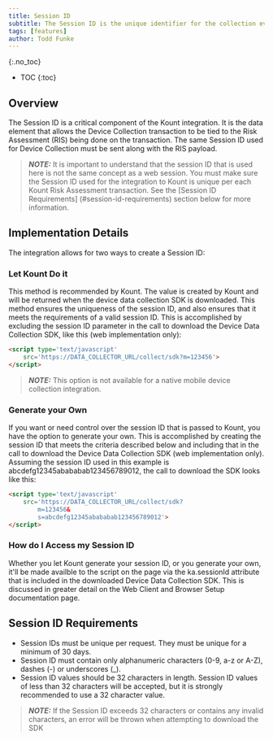 ```yaml
---
title: Session ID 
subtitle: The Session ID is the unique identifier for the collection event and is specific to the user’s request. You will use the Session ID for subsequent calls to the Inquiry Service.
tags: [features]
author: Todd Funke
---
```


{:.no_toc}
* TOC
{:toc}

## Overview
The Session ID is a critical component of the Kount integration.  It is the data element that allows the Device Collection transaction to be tied to the Risk Assessment (RIS) being done on the transaction.  The same Session ID used for Device Collection must be sent along with the RIS payload.  

> **_NOTE:_**  It is important to understand that the session ID that is used here is not the same concept as a web session.  You must make sure the Session ID used for the integration to Kount is unique per each Kount Risk Assessment transaction.  See the [Session ID Requirements] (#session-id-requirements) section below for more information.

## Implementation Details
The integration allows for two ways to create a Session ID:

### Let Kount Do it
This method is recommended by Kount.  The value is created by Kount and will be returned when the device data collection SDK is downloaded.  This method ensures the uniqueness of the session ID, and also ensures that it meets the requirements of a valid session ID.  This is accomplished by excluding the session ID parameter in the call to download the Device Data Collection SDK, like this (web implementation only):

```html
<script type='text/javascript' 
	src='https://DATA_COLLECTOR_URL/collect/sdk?m=123456'> 
</script>
``` 
> **_NOTE:_** This option is not available for a native mobile device collection integration.

### Generate your Own 
If you want or need control over the session ID that is passed to Kount, you have the option to generate your own.  This is accomplished by creating the session ID that meets the criteria described below and including that in the call to download the Device Data Collection SDK (web implementation only).  Assuming the session ID used in this example is abcdefg12345abababab123456789012, the call to download the SDK looks like this:

```html
<script type='text/javascript' 
	src='https://DATA_COLLECTOR_URL/collect/sdk?
		m=123456&
		s=abcdefg12345abababab123456789012'> 
</script>
```

### How do I Access my Session ID
Whether you let Kount generate your session ID, or you generate your own, it'll be made availble to the script on the page via the ka.sessionId attribute that is included in the downloaded Device Data Collection SDK.  This is discussed in greater detail on the Web Client and Browser Setup documentation page.

## Session ID Requirements
* Session IDs must be unique per request. They must be unique for a minimum of 30 days.
* Session ID must contain only alphanumeric characters (0-9, a-z or A-Z), dashes (-) or underscores (_).
* Session ID values should be 32 characters in length. Session ID values of less than 32 characters
will be accepted, but it is strongly recommended to use a 32 character value.

> **_NOTE:_** If the Session ID exceeds 32 characters or contains any invalid characters, an error will be thrown when attempting to download the SDK

